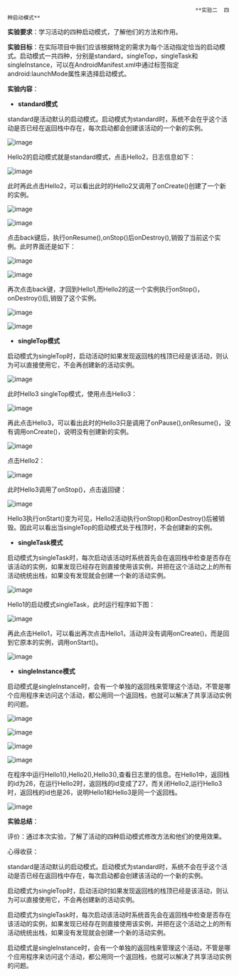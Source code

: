                                                                **实验二  四种启动模式**

**实验要求**：学习活动的四种启动模式，了解他们的方法和作用。

**实验目标**：在实际项目中我们应该根据特定的需求为每个活动指定恰当的启动模式。启动模式一共四种，分别是standard，singleTop，singleTask和singleInstance，可以在AndroidManifest.xml中通过<activity>标签指定android:launchMode属性来选择启动模式。

**实验内容**：

- **standard模式**

standard是活动默认的启动模式。启动模式为standard时，系统不会在乎这个活动是否已经在返回栈中存在，每次启动都会创建该活动的一个新的实例。

![image](https://github.com/syhuang00/2018118152_Android/raw/master/%E5%AE%9E%E9%AA%8C%E4%B8%89%20%E5%90%AF%E5%8A%A8%E6%A8%A1%E5%BC%8F/%E5%90%AF%E5%8A%A8%E6%A8%A1%E5%BC%8F%E7%9A%84%E5%AE%9E%E9%AA%8C%E6%88%AA%E5%9B%BE/qidong1.png)

Hello2的启动模式就是standard模式，点击Hello2，日志信息如下：

![image](https://github.com/syhuang00/2018118152_Android/raw/master/%E5%AE%9E%E9%AA%8C%E4%B8%89%20%E5%90%AF%E5%8A%A8%E6%A8%A1%E5%BC%8F/%E5%90%AF%E5%8A%A8%E6%A8%A1%E5%BC%8F%E7%9A%84%E5%AE%9E%E9%AA%8C%E6%88%AA%E5%9B%BE/qidong2.png)

此时再此点击Hello2，可以看出此时的Hello2又调用了onCreate()创建了一个新的实例。

![image](https://github.com/syhuang00/2018118152_Android/raw/master/%E5%AE%9E%E9%AA%8C%E4%B8%89%20%E5%90%AF%E5%8A%A8%E6%A8%A1%E5%BC%8F/%E5%90%AF%E5%8A%A8%E6%A8%A1%E5%BC%8F%E7%9A%84%E5%AE%9E%E9%AA%8C%E6%88%AA%E5%9B%BE/qidong3.png)

![image](https://github.com/syhuang00/2018118152_Android/raw/master/%E5%AE%9E%E9%AA%8C%E4%B8%89%20%E5%90%AF%E5%8A%A8%E6%A8%A1%E5%BC%8F/%E5%90%AF%E5%8A%A8%E6%A8%A1%E5%BC%8F%E7%9A%84%E5%AE%9E%E9%AA%8C%E6%88%AA%E5%9B%BE/qidong4.png)

点击back键后，执行onResume(),onStop()后onDestroy(),销毁了当前这个实例。此时界面还是如下：

![image](https://github.com/syhuang00/2018118152_Android/raw/master/%E5%AE%9E%E9%AA%8C%E4%B8%89%20%E5%90%AF%E5%8A%A8%E6%A8%A1%E5%BC%8F/%E5%90%AF%E5%8A%A8%E6%A8%A1%E5%BC%8F%E7%9A%84%E5%AE%9E%E9%AA%8C%E6%88%AA%E5%9B%BE/qidong5.png)

![image](https://github.com/syhuang00/2018118152_Android/raw/master/%E5%AE%9E%E9%AA%8C%E4%B8%89%20%E5%90%AF%E5%8A%A8%E6%A8%A1%E5%BC%8F/%E5%90%AF%E5%8A%A8%E6%A8%A1%E5%BC%8F%E7%9A%84%E5%AE%9E%E9%AA%8C%E6%88%AA%E5%9B%BE/qidong6.png)

再次点击back键，才回到Hello1,而Hello2的这一个实例执行onStop()，onDestroy()后,销毁了这个实例。

![image](https://github.com/syhuang00/2018118152_Android/raw/master/%E5%AE%9E%E9%AA%8C%E4%B8%89%20%E5%90%AF%E5%8A%A8%E6%A8%A1%E5%BC%8F/%E5%90%AF%E5%8A%A8%E6%A8%A1%E5%BC%8F%E7%9A%84%E5%AE%9E%E9%AA%8C%E6%88%AA%E5%9B%BE/qidong7.png)

![image](https://github.com/syhuang00/2018118152_Android/raw/master/%E5%AE%9E%E9%AA%8C%E4%B8%89%20%E5%90%AF%E5%8A%A8%E6%A8%A1%E5%BC%8F/%E5%90%AF%E5%8A%A8%E6%A8%A1%E5%BC%8F%E7%9A%84%E5%AE%9E%E9%AA%8C%E6%88%AA%E5%9B%BE/qidong8.png)

- **singleTop模式**

启动模式为singleTop时，启动活动时如果发现返回栈的栈顶已经是该活动，则认为可以直接使用它，不会再创建新的活动实例。

![image](https://github.com/syhuang00/2018118152_Android/raw/master/%E5%AE%9E%E9%AA%8C%E4%B8%89%20%E5%90%AF%E5%8A%A8%E6%A8%A1%E5%BC%8F/%E5%90%AF%E5%8A%A8%E6%A8%A1%E5%BC%8F%E7%9A%84%E5%AE%9E%E9%AA%8C%E6%88%AA%E5%9B%BE/qidong9.png)

此时Hello3 singleTop模式，使用点击Hello3：

![image](https://github.com/syhuang00/2018118152_Android/raw/master/%E5%AE%9E%E9%AA%8C%E4%B8%89%20%E5%90%AF%E5%8A%A8%E6%A8%A1%E5%BC%8F/%E5%90%AF%E5%8A%A8%E6%A8%A1%E5%BC%8F%E7%9A%84%E5%AE%9E%E9%AA%8C%E6%88%AA%E5%9B%BE/qidong10.png)

再此点击Hello3，可以看出此时的Hello3只是调用了onPause(),onResume()，没有调用onCreate()，说明没有创建新的实例。

![image](https://github.com/syhuang00/2018118152_Android/raw/master/%E5%AE%9E%E9%AA%8C%E4%B8%89%20%E5%90%AF%E5%8A%A8%E6%A8%A1%E5%BC%8F/%E5%90%AF%E5%8A%A8%E6%A8%A1%E5%BC%8F%E7%9A%84%E5%AE%9E%E9%AA%8C%E6%88%AA%E5%9B%BE/qidong11.png)

点击Hello2：

![image](https://github.com/syhuang00/2018118152_Android/raw/master/%E5%AE%9E%E9%AA%8C%E4%B8%89%20%E5%90%AF%E5%8A%A8%E6%A8%A1%E5%BC%8F/%E5%90%AF%E5%8A%A8%E6%A8%A1%E5%BC%8F%E7%9A%84%E5%AE%9E%E9%AA%8C%E6%88%AA%E5%9B%BE/qidong12.png)

此时Hello3调用了onStop()，点击返回键：

![image](https://github.com/syhuang00/2018118152_Android/raw/master/%E5%AE%9E%E9%AA%8C%E4%B8%89%20%E5%90%AF%E5%8A%A8%E6%A8%A1%E5%BC%8F/%E5%90%AF%E5%8A%A8%E6%A8%A1%E5%BC%8F%E7%9A%84%E5%AE%9E%E9%AA%8C%E6%88%AA%E5%9B%BE/qidong13.png)

Hello3执行onStart()变为可见，Hello2活动执行onStop()和onDestroy()后被销毁。因此可以看出当singleTop的启动模式处于栈顶时，不会创建新的实例。



- **singleTask模式**

启动模式为singleTask时，每次启动该活动时系统首先会在返回栈中检查是否存在该活动的实例，如果发现已经存在则直接使用该实例，并把在这个活动之上的所有活动统统出栈，如果没有发现就会创建一个新的活动实例。

![image](https://github.com/syhuang00/2018118152_Android/raw/master/%E5%AE%9E%E9%AA%8C%E4%B8%89%20%E5%90%AF%E5%8A%A8%E6%A8%A1%E5%BC%8F/%E5%90%AF%E5%8A%A8%E6%A8%A1%E5%BC%8F%E7%9A%84%E5%AE%9E%E9%AA%8C%E6%88%AA%E5%9B%BE/qidong14.png)

Hello1的启动模式singleTask，此时运行程序如下图：

![image](https://github.com/syhuang00/2018118152_Android/raw/master/%E5%AE%9E%E9%AA%8C%E4%B8%89%20%E5%90%AF%E5%8A%A8%E6%A8%A1%E5%BC%8F/%E5%90%AF%E5%8A%A8%E6%A8%A1%E5%BC%8F%E7%9A%84%E5%AE%9E%E9%AA%8C%E6%88%AA%E5%9B%BE/qidong15.png)

再此点击Hello1，可以看出再次点击Hello1，活动并没有调用onCreate()，而是回到它原本的实例，调用onStart()。

![image](https://github.com/syhuang00/2018118152_Android/raw/master/%E5%AE%9E%E9%AA%8C%E4%B8%89%20%E5%90%AF%E5%8A%A8%E6%A8%A1%E5%BC%8F/%E5%90%AF%E5%8A%A8%E6%A8%A1%E5%BC%8F%E7%9A%84%E5%AE%9E%E9%AA%8C%E6%88%AA%E5%9B%BE/qidong16.png)

- **singleInstance模式**

启动模式是singleInstance时，会有一个单独的返回栈来管理这个活动，不管是哪个应用程序来访问这个活动，都公用同一个返回栈，也就可以解决了共享活动实例的问题。

![image](https://github.com/syhuang00/2018118152_Android/raw/master/%E5%AE%9E%E9%AA%8C%E4%B8%89%20%E5%90%AF%E5%8A%A8%E6%A8%A1%E5%BC%8F/%E5%90%AF%E5%8A%A8%E6%A8%A1%E5%BC%8F%E7%9A%84%E5%AE%9E%E9%AA%8C%E6%88%AA%E5%9B%BE/qidong17.png)

![image](https://github.com/syhuang00/2018118152_Android/raw/master/%E5%AE%9E%E9%AA%8C%E4%B8%89%20%E5%90%AF%E5%8A%A8%E6%A8%A1%E5%BC%8F/%E5%90%AF%E5%8A%A8%E6%A8%A1%E5%BC%8F%E7%9A%84%E5%AE%9E%E9%AA%8C%E6%88%AA%E5%9B%BE/qidong18.png)

![image](https://github.com/syhuang00/2018118152_Android/raw/master/%E5%AE%9E%E9%AA%8C%E4%B8%89%20%E5%90%AF%E5%8A%A8%E6%A8%A1%E5%BC%8F/%E5%90%AF%E5%8A%A8%E6%A8%A1%E5%BC%8F%E7%9A%84%E5%AE%9E%E9%AA%8C%E6%88%AA%E5%9B%BE/qidong19.png)

![image](https://github.com/syhuang00/2018118152_Android/raw/master/%E5%AE%9E%E9%AA%8C%E4%B8%89%20%E5%90%AF%E5%8A%A8%E6%A8%A1%E5%BC%8F/%E5%90%AF%E5%8A%A8%E6%A8%A1%E5%BC%8F%E7%9A%84%E5%AE%9E%E9%AA%8C%E6%88%AA%E5%9B%BE/qidong20.png)

在程序中运行Hello1(),Hello2(),Hello3(),查看日志里的信息。在Hello1中，返回栈的id为26，在运行Hello2时，返回栈的id变成了27，而关闭Hello2,运行Hello3时，返回栈的id也是26，说明Hello1和Hello3是同一个返回栈。

![image](https://github.com/syhuang00/2018118152_Android/raw/master/%E5%AE%9E%E9%AA%8C%E4%B8%89%20%E5%90%AF%E5%8A%A8%E6%A8%A1%E5%BC%8F/%E5%90%AF%E5%8A%A8%E6%A8%A1%E5%BC%8F%E7%9A%84%E5%AE%9E%E9%AA%8C%E6%88%AA%E5%9B%BE/qidong21.png)

**实验总结**：

评价：通过本次实验，了解了活动的四种启动模式修改方法和他们的使用效果。

心得收获：

standard是活动默认的启动模式。启动模式为standard时，系统不会在乎这个活动是否已经在返回栈中存在，每次启动都会创建该活动的一个新的实例。

启动模式为singleTop时，启动活动时如果发现返回栈的栈顶已经是该活动，则认为可以直接使用它，不会再创建新的活动实例。

启动模式为singleTask时，每次启动该活动时系统首先会在返回栈中检查是否存在该活动的实例，如果发现已经存在则直接使用该实例，并把在这个活动之上的所有活动统统出栈，如果没有发现就会创建一个新的活动实例。

启动模式是singleInstance时，会有一个单独的返回栈来管理这个活动，不管是哪个应用程序来访问这个活动，都公用同一个返回栈，也就可以解决了共享活动实例的问题。